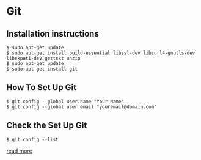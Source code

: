 # Git

## Installation instructions

```
$ sudo apt-get update
$ sudo apt-get install build-essential libssl-dev libcurl4-gnutls-dev libexpat1-dev gettext unzip
$ sudo apt-get update
$ sudo apt-get install git
```

## How To Set Up Git
```
$ git config --global user.name "Your Name"
$ git config --global user.email "youremail@domain.com"
```
## Check the Set Up Git

```
$ git config --list
```
[read more](https://www.digitalocean.com/community/tutorials/how-to-install-git-on-ubuntu-14-04)
